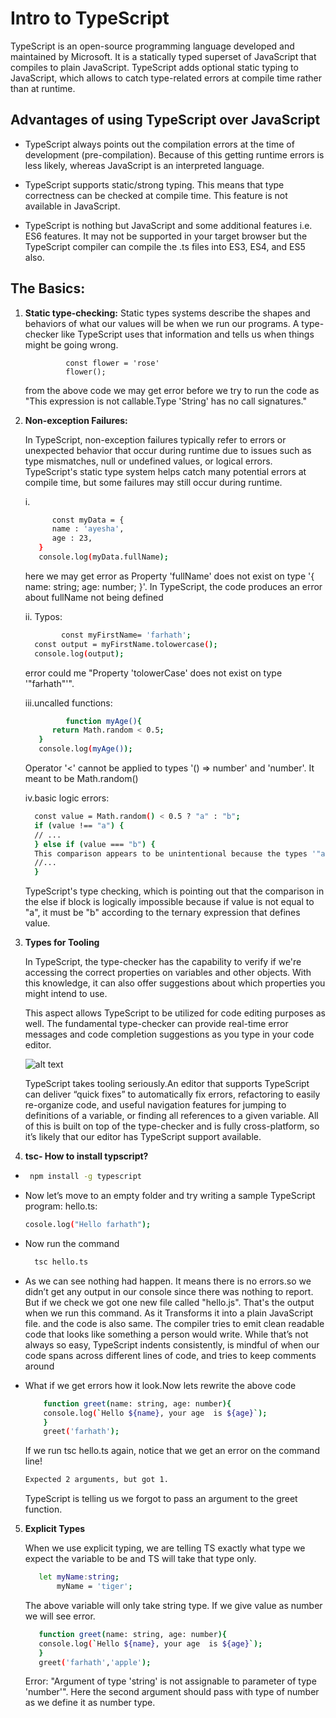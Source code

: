 # Intro to TypeScript
 
TypeScript is an open-source programming language developed and maintained by Microsoft. It is a statically typed superset of JavaScript that compiles to plain JavaScript. TypeScript adds optional static typing to JavaScript, which allows to catch type-related errors at compile time rather than at runtime.
 
## Advantages of using TypeScript over JavaScript
 
- TypeScript always points out the compilation errors at the time of development (pre-compilation). Because of this getting runtime errors is less likely, whereas JavaScript is an interpreted language.
 
- TypeScript supports static/strong typing. This means that type correctness can be checked at compile time. This feature is not available in JavaScript.
 
- TypeScript is nothing but JavaScript and some additional features i.e. ES6 features. It may not be supported in your target browser but the TypeScript compiler can compile the .ts files into ES3, ES4, and ES5 also.
 
## The Basics:
 
1. **Static type-checking:**
    Static types systems describe the shapes and behaviors of what our values will be when we run our programs. A type-checker like TypeScript uses that information and tells us when things might be going wrong.
 
   ```
            const flower = 'rose'
            flower();
   ```
   from the above code we may get error before we try to run the code as "This expression is not callable.Type 'String' has no call signatures."
 
2. **Non-exception Failures:**
   
   In TypeScript, non-exception failures typically refer to errors or unexpected behavior that occur during runtime due to issues such as type mismatches, null or undefined values, or logical errors. TypeScript's static type system helps catch many potential errors at compile time, but some failures may still occur during runtime.
 
   i.
 
   ```bash
         const myData = {
         name : 'ayesha',
         age : 23,
      }
      console.log(myData.fullName);
   ```
   here we may get error as Property 'fullName' does not exist on type '{ name: string; age: number; }'.
   In TypeScript, the code produces an error about fullName not being defined
 
   ii. Typos:
    ```bash
            const myFirstName= 'farhath';
      const output = myFirstName.tolowercase();
      console.log(output);
   ```
   error could me "Property 'tolowerCase' does not exist on type '"farhath"'".
 
   iii.uncalled functions:
   ```bash
            function myAge(){
         return Math.random < 0.5;
      }
      console.log(myAge());
   ```
   Operator '<' cannot be applied to types '() => number' and 'number'. It meant to be Math.random()
 
   iv.basic logic errors:
    ```bash
      const value = Math.random() < 0.5 ? "a" : "b";
      if (value !== "a") {
      // ...
      } else if (value === "b") {
      This comparison appears to be unintentional because the types '"a"' and '"b"' have no overlap.
      //...
      }
   ```
      TypeScript's type checking, which is pointing out that the comparison in the else if block is logically impossible because if value is not equal to "a", it must be "b" according to the ternary expression that defines value.
 
3. **Types for Tooling**
   
   In TypeScript, the type-checker has the capability to verify if we're accessing the correct properties on variables and other objects. With this knowledge, it can also offer suggestions about which properties you might intend to use.
 
   This aspect allows TypeScript to be utilized for code editing purposes as well. The fundamental type-checker can provide real-time error messages and code completion suggestions as you type in your code editor.
 
 
      ![alt text](image.png)
 
   TypeScript takes tooling seriously.An editor that supports TypeScript can deliver “quick fixes” to automatically fix errors, refactoring to easily re-organize code, and useful navigation features for jumping to definitions of a variable, or finding all references to a given variable. All of this is built on top of the type-checker and is fully cross-platform, so it’s likely that our editor has TypeScript support available.
 
4. **tsc- How to install typscript?**
   
 -    ```bash
       npm install -g typescript
      ```
 
- Now let’s move to an empty folder and try writing a sample TypeScript program: hello.ts:
   ```bash
   cosole.log("Hello farhath");
   ```
- Now run the command
  ```bash
    tsc hello.ts
   ```
 
- As we can see nothing had happen. It means there is no errors.so we didn’t get any output in our console since there was nothing to report.
  But if we check we got one new file called "hello.js". That's the output when we run this command. As it Transforms it into a plain JavaScript file. and the code is also same.
  The compiler tries to emit clean readable code that looks like something a person would write. While that’s not always so easy, TypeScript indents consistently, is mindful of when our code spans across different lines of code, and tries to keep comments around
 
- What if we get errors how it look.Now lets rewrite the above code
 
  ```bash
      function greet(name: string, age: number){
      console.log(`Hello ${name}, your age  is ${age}`);
      }
      greet('farhath');
  ```
  If we run tsc hello.ts again, notice that we get an error on the command line!
  ```bash
  Expected 2 arguments, but got 1.
  ```
  TypeScript is telling us we forgot to pass an argument to the greet function.
 
5. **Explicit Types**
   
    When we use explicit typing, we are telling TS exactly what type we expect the variable to be and TS will take that type only.
 
    ```bash
       let myName:string;
           myName = 'tiger';
   ```
   The above variable will only take string type. If we give value as number we will see error.
 
   ```bash
      function greet(name: string, age: number){
      console.log(`Hello ${name}, your age  is ${age}`);
      }
      greet('farhath','apple');
   ```
   Error: "Argument of type 'string' is not assignable to parameter of type 'number'". Here the second argument should pass with type of number as we define it as number type.